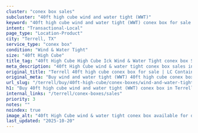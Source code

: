 ```yaml
---
cluster: "conex box sales"
subcluster: "40ft high cube wind and water tight (WWT)"
keyword: "40ft high cube wind and water tight (WWT) conex box for sale Terrell, TX"
intent: "Transactional-Local"
page_type: "Location-Product"
city: "Terrell, TX"
service_type: "conex box"
condition: "Wind & Water Tight"
size: "40ft High Cube"
title_tag: "40ft High Cube High Cube Ick Wind & Water Tight conex box Sales in Terrell | LC Container"
meta_description: "40ft High Cube wind & water tight conex box sales in Terrell. High cube containers with extra height. Fast delivery, competitive pricing. Serving conex boxes area. Quote ID: 3XB. Call (214) 524-4168 for your free quote today."
original_title: "Terrell 40ft high cube conex box for sale | LC Container"
original_meta: "Buy wind and water tight (WWT) 40ft high cube conex box sale with local delivery in Terrell, TX. LC Container — local Since 2003. Request a fast quote today."
url_slug: "/terrell/buy/40ft-high-cube/conex-boxes/wind-and-water-tight-wwt"
h1: "Buy 40ft high cube wind and water tight (WWT) conex box in Terrell"
internal_links: "/terrell/conex-boxes/sales"
priority: 3
notes: ""
noindex: true
image_alt: "40ft High Cube wind & water tight conex box available for delivery in Terrell"
last_updated: "2025-10-20"
---
```


<!-- TODO: Add unique city/inventory copy, images, and internal links here. -->

